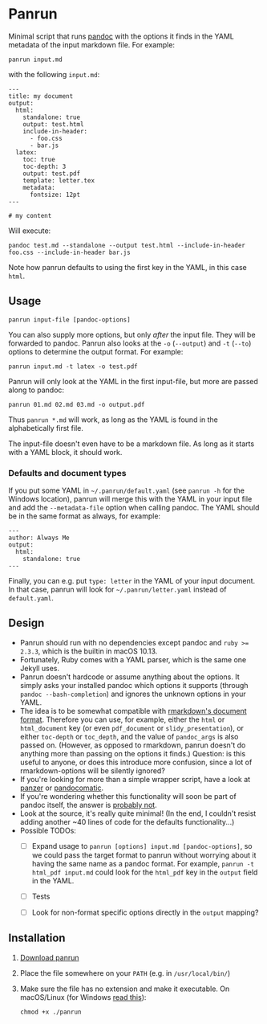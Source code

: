 # Panrun

Minimal script that runs [pandoc](http://pandoc.org/) with the options it finds in the YAML metadata of the input markdown file. For example:

    panrun input.md

with the following `input.md`:

    ---
    title: my document
    output:
      html:
        standalone: true
        output: test.html
        include-in-header:
          - foo.css
          - bar.js
      latex:
        toc: true
        toc-depth: 3
        output: test.pdf
        template: letter.tex
        metadata:
          fontsize: 12pt
    ---

    # my content

Will execute:

    pandoc test.md --standalone --output test.html --include-in-header foo.css --include-in-header bar.js

Note how panrun defaults to using the first key in the YAML, in this case `html`.


## Usage

    panrun input-file [pandoc-options]

You can also supply more options, but only _after_ the input file. They will be forwarded to pandoc. Panrun also looks at the `-o` (`--output`) and `-t` (`--to`) options to determine the output format. For example:

    panrun input.md -t latex -o test.pdf

Panrun will only look at the YAML in the first input-file, but more are passed along to pandoc:

    panrun 01.md 02.md 03.md -o output.pdf

Thus `panrun *.md` will work, as long as the YAML is found in the alphabetically first file.

The input-file doesn't even have to be a markdown file. As long as it starts with a YAML block, it should work.


### Defaults and document types

If you put some YAML in `~/.panrun/default.yaml` (see `panrun -h` for the Windows location), panrun will merge this with the YAML in your input file and add the `--metadata-file` option when calling pandoc. The YAML should be in the same format as always, for example:

    ---
    author: Always Me
    output:
      html:
        standalone: true
    ---

Finally, you can e.g. put `type: letter` in the YAML of your input document. In that case, panrun will look for `~/.panrun/letter.yaml` instead of `default.yaml`.


## Design

- Panrun should run with no dependencies except pandoc and `ruby >= 2.3.3`, which is the builtin in macOS 10.13.
- Fortunately, Ruby comes with a YAML parser, which is the same one Jekyll uses.
- Panrun doesn't hardcode or assume anything about the options. It simply asks your installed pandoc which options it supports (through `pandoc --bash-completion`) and ignores the unknown options in your YAML.
- The idea is to be somewhat compatible with [rmarkdown's document format](https://bookdown.org/yihui/rmarkdown/output-formats.html). Therefore you can use, for example, either the `html` or `html_document` key (or even `pdf_document` or `slidy_presentation`), or either `toc-depth` or `toc_depth`, and the value of `pandoc_args` is also passed on. (However, as opposed to rmarkdown, panrun doesn't do anything more than passing on the options it finds.) Question: is this useful to anyone, or does this introduce more confusion, since a lot of rmarkdown-options will be silently ignored?
- If you're looking for more than a simple wrapper script, have a look at [panzer](https://github.com/msprev/panzer) or [pandocomatic](https://github.com/htdebeer/pandocomatic).
- If you're wondering whether this functionality will soon be part of pandoc itself, the answer is [probably not](https://github.com/jgm/pandoc/issues/4627#issuecomment-422108494).
- Look at the source, it's really quite minimal! (In the end, I couldn't resist adding another ~40 lines of code for the defaults functionality...)
- Possible TODOs:
  - [ ] Expand usage to `panrun [options] input.md [pandoc-options]`, so we could pass the target format to panrun without worrying about it having the same name as a pandoc format. For example, `panrun -t html_pdf input.md` could look for the `html_pdf` key in the `output` field in the YAML.
  - [ ] Tests
  - [ ] Look for non-format specific options directly in the `output` mapping?


## Installation

1. [Download panrun](https://raw.githubusercontent.com/mb21/panrun/master/panrun)
2. Place the file somewhere on your `PATH` (e.g. in `/usr/local/bin/`)
3. Make sure the file has no extension and make it executable. On macOS/Linux (for Windows [read this](https://stackoverflow.com/questions/1422380/)):

       chmod +x ./panrun
